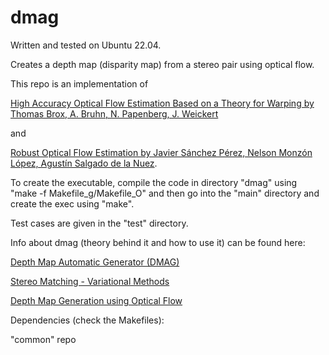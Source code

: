 # dmag

Written and tested on Ubuntu 22.04.

Creates a depth map (disparity map) from a stereo pair using optical flow.

This repo is an implementation of

[High Accuracy Optical Flow Estimation Based on a Theory for Warping by Thomas Brox, A. Bruhn, N. Papenberg, J. Weickert](https://lmb.informatik.uni-freiburg.de/Publications/2004/Bro04a/)

and

[Robust Optical Flow Estimation by Javier Sánchez Pérez, Nelson Monzón López, Agustín Salgado de la Nuez](https://www.ipol.im/pub/art/2013/21/).

To create the executable, compile the code in directory "dmag" using "make -f Makefile_g/Makefile_O" and then go into the "main" directory and create the exec using "make".

Test cases are given in the "test" directory.

Info about dmag (theory behind it and how to use it) can be found here:

[Depth Map Automatic Generator (DMAG)](https://3dstereophoto.blogspot.com/2013/04/depth-map-automatic-generator-dmag.html)

[Stereo Matching - Variational Methods](https://3dstereophoto.blogspot.com/2012/06/stereo-matching-variational-methods.html)

[Depth Map Generation using Optical Flow](https://www.dropbox.com/s/mpvbuwcwklfh7wn/optical_flow_dmag.pdf?dl=0)

Dependencies (check the Makefiles):

"common" repo
